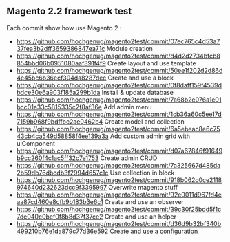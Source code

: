 
<h2>Magento 2.2 framework test</h2>  
  
Each commit show how use Magento 2 :  
  
- https://github.com/hochgenug/magento2test/commit/07ec765c4d53a737fea3b2dff3659386847ea71c Module creation   
- https://github.com/hochgenug/magento2test/commit/d4d2d2734bfcb8854bbd06b0951080aaf391f4f9 Create layout and use template  
- https://github.com/hochgenug/magento2test/commit/50ee1f202d2d86d4e45bc6b36ecf304da8287dec Create and use a block  
- https://github.com/hochgenug/magento2test/commit/0f8daff159f4539dbdce30e6a903f185a299b1da Install & update database  
- https://github.com/hochgenug/magento2test/commit/7a68b2e076a1e01bcc01a33c5815335c2f8af36e Add admin menu  
- https://github.com/hochgenug/magento2test/commit/1cb36a60c5ee17d7159b968f9bdffbc2ae0462b4 Create model and collection  
- https://github.com/hochgenug/magento2test/commit/6a5ebeac8e6c7543cb4ca549d58858f4ee139a3a Add custom admin grid with uiComponent  
- https://github.com/hochgenug/magento2test/commit/d07a67846f91649b9cc260f4c1ac5ff32c7e1753 Create admin CRUD  
- https://github.com/hochgenug/magento2test/commit/7a325667d485da2b59db76dbcdb3f2994d657c1c Use collection in block  
- https://github.com/hochgenug/magento2test/commit/918b062c0ce2118974640d232623dcc9f3395997 Overwrite magento stuff  
- https://github.com/hochgenug/magento2test/commit/92e0011d967fd4eaa87cd460e8cfb9b183b3e6c1 Create and use an observer  
- https://github.com/hochgenug/magento2test/commit/39c30f25bdd5f1c7de040c0bef0f8b8d37f37ce2 Create and use an helper  
- https://github.com/hochgenug/magento2test/commit/d36d9b32bf340b499210b76e1da879c77d36e592 Create and use a configuration